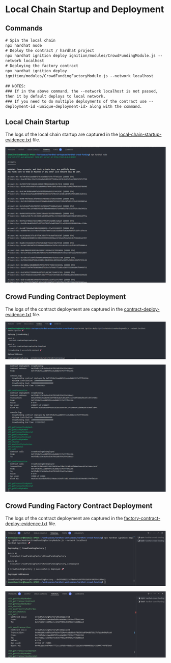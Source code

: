 # Local Chain Startup and Deployment

## Commands

```shell
# Spin the local chain
npx hardhat node
# Deploy the contract / hardhat project
npx hardhat ignition deploy ignition/modules/CrowdFundingModule.js --network localhost
# Deploying the factory contract
npx hardhat ignition deploy ignition/modules/CrowdFundingFactoryModule.js --network localhost

## NOTES:
### If in the above command, the --network localhost is not passed, then it by default deploys to local network.
### If you need to do multiple deployments of the contract use --deployment-id <unique-deployment-id> along with the command.
```

## Local Chain Startup

The logs of the local chain startup are captured in the [local-chain-startup-evidence.txt](txtfiles/local-chain-startup-evidence.txt) file.

![Local Chain Startup](imgs/img-local-startup.png)

## Crowd Funding Contract Deployment

The logs of the contract deployment are captured in the [contract-deploy-evidence.txt](txtfiles/contract-deploy-evidence.txt) file.

![Contract Deployment](imgs/img-contract-deploy.png)

![Local Chain Logs for Contract Deployment](imgs/img-local-chain-contract-deploy.png)

## Crowd Funding Factory Contract Deployment

The logs of the contract deployment are captured in the [factory-contract-deploy-evidence.txt](txtfiles/fac-contract-deploy-evidence.txt) file.

![Factory Contract Deployment](imgs/img-fac-contract-deploy.png)

![Local Chain Logs for Factory Contract Deployment](imgs/img-local-chain-fac-contract-deploy.png)
